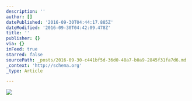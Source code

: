 ```yaml
---
description: ''
author: []
datePublished: '2016-09-30T04:44:17.885Z'
dateModified: '2016-09-30T04:42:09.478Z'
title: ''
publisher: {}
via: {}
inFeed: true
starred: false
sourcePath: _posts/2016-09-30-c441bf5d-36d0-48a7-b0a9-2845f31fa7d6.md
_context: 'http://schema.org'
_type: Article

---
```

![](https://the-grid-user-content.s3-us-west-2.amazonaws.com/8816af48-57d6-412a-a676-fd01c0268dfb.jpg)